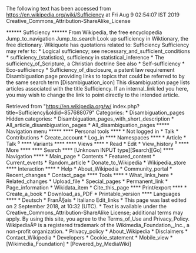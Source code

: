 The following text has been accessed from https://en.wikipedia.org/wiki/Sufficiency at Fri Aug 9 02:54:07 IST 2019
Creative_Commons_Attribution-ShareAlike_License




















****** Sufficiency ******
From Wikipedia, the free encyclopedia
Jump_to_navigation Jump_to_search
 Look up sufficiency in Wiktionary, the free dictionary.
 Wikiquote has quotations related to: Sufficiency
Sufficiency may refer to:
    * Logical sufficiency; see necessary_and_sufficient_conditions
    * sufficiency_(statistics), sufficiency in statistical_inference
    * The sufficiency_of_Scripture, a Christian doctrine
  See also
    * Self-sufficiency
    * Eco-sufficiency
    * Sufficiency_of_disclosure, a patent law requirement
                      Disambiguation page providing links to topics that could
                      be referred to by the same search term
[Disambiguation_icon] This disambiguation page lists articles associated with
                      the title Sufficiency.
                      If an internal_link led you here, you may wish to change
                      the link to point directly to the intended article.

Retrieved from "https://en.wikipedia.org/w/
index.php?title=Sufficiency&oldid=857688079"
Categories:
    * Disambiguation_pages
Hidden categories:
    * Disambiguation_pages_with_short_description
    * All_article_disambiguation_pages
    * All_disambiguation_pages
***** Navigation menu *****
**** Personal tools ****
    * Not logged in
    * Talk
    * Contributions
    * Create_account
    * Log_in
**** Namespaces ****
    * Article
    * Talk
⁰
**** Variants ****
**** Views ****
    * Read
    * Edit
    * View_history
⁰
**** More ****
**** Search ****
[Unknown INPUT type][Search][Go]
**** Navigation ****
    * Main_page
    * Contents
    * Featured_content
    * Current_events
    * Random_article
    * Donate_to_Wikipedia
    * Wikipedia_store
**** Interaction ****
    * Help
    * About_Wikipedia
    * Community_portal
    * Recent_changes
    * Contact_page
**** Tools ****
    * What_links_here
    * Related_changes
    * Upload_file
    * Special_pages
    * Permanent_link
    * Page_information
    * Wikidata_item
    * Cite_this_page
**** Print/export ****
    * Create_a_book
    * Download_as_PDF
    * Printable_version
**** Languages ****
    * Deutsch
    * FranÃ§ais
    * Italiano
Edit_links
    * This page was last edited on 2 September 2018, at 10:32 (UTC).
    * Text is available under the Creative_Commons_Attribution-ShareAlike
      License; additional terms may apply. By using this site, you agree to the
      Terms_of_Use and Privacy_Policy. WikipediaÂ® is a registered trademark of
      the Wikimedia_Foundation,_Inc., a non-profit organization.
    * Privacy_policy
    * About_Wikipedia
    * Disclaimers
    * Contact_Wikipedia
    * Developers
    * Cookie_statement
    * Mobile_view
    * [Wikimedia_Foundation]
    * [Powered_by_MediaWiki]
